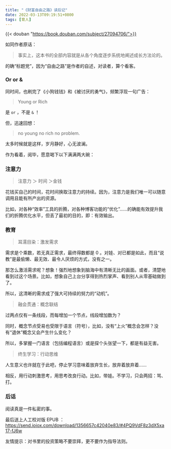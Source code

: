 ```yaml
---
title: "《财富自由之路》读后记"
date: 2022-03-13T09:19:51+0800
tags: [育人]
---
```


{{< douban "https://book.douban.com/subject/27094706/">}}

如同作者原话：

> 事实上，这本书的全部内容就是从各个角度逐步系统地阐述成长方法论的。

的确“标题党”，因为“自由之路”是作者的自述，对读者，算个看客。

### Or or &

同时间，也刷完了《小狗钱钱》和《被讨厌的勇气》，频繁浮现一句广告：

> Young or Rich

是 `or` ，不是 `&` ！
<!--more-->
但，迅速回想：

> no young no rich no problem.

太多时候就是这样，岁月静好，心无波澜。

作为看着，阅毕，愿意喝下以下满满两大碗：

### 注意力

> 注意力 ＞ 时间 ＞金钱

花钱买自己的时间，花时间换取注意力的持续。因为，注意力是我们唯一可以随意调用且能有所产出的资源。

比如，对各种“效率”工具的折腾，对各种博客功能的“优化”……的确能有效提升我们的折腾优化水平，但丢了最初的目的，即：有效输出。

### 教育

> 耳濡目染：激发需求

需求是个乘数，若无真正需求，最终得数都是 0 。对娃、对已都是如此，而且“说教”是最偷懒、最无效、最令人厌烦的方式，没有之一。

那怎么激活需求呢？想象！强烈地想象到脑海中有清晰无比的画面。或者，清楚地看到过这个场景。比如，想象自己上台分享得到热烈掌声、看到别人从零基础做到了。

所以，这清晰的需求成了强大可持续的努力的“动机”。

> 融会贯通：概念联结

过两点仅有一条线段，而每增加一个节点，线段增加数为？

同时，概念节点受易也受限于语言（符号），比如，没有“上火”概念会怎样？没有“退休”概念又会产生什么变化？

所以，多掌握一门语言（包括编程语言）或是探个头张望一下，都是有益无害。

> 终生学习：行动思维

人生意义也许就在于此吧，停止学习意味着放弃生长，放弃着放弃着……

相反，用行动刺激思考，用思考改良行动。比如，带娃。不学习，只会两招：骂、打。

### 后话

阅读真是一件私密的事。

最后送上人工校对版 EPUB ：<https://send.ioiox.com/download/1356657c42040e83/#4PQ9VdF8z3dX5xa17-fJ6w>

友情提示：对书里的投资策略不要崇拜，更不要作为指导法则。
